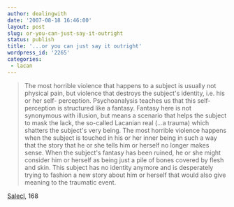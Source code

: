 ```yaml
---
author: dealingwith
date: '2007-08-18 16:46:00'
layout: post
slug: or-you-can-just-say-it-outright
status: publish
title: '...or you can just say it outright'
wordpress_id: '2265'
categories:
 - lacan
---
```


> The most horrible violence that happens to a subject is usually not physical
pain, but violence that destroys the subject's identity, i.e. his or her self-
perception. Psychoanalysis teaches us that this self-perception is structured
like a fantasy. Fantasy here is not synonymous with illusion, but means a
scenario that helps the subject to mask the lack, the so-called Lacanian real
(...a trauma) which shatters the subject's very being. The most horrible
violence happens when the subject is touched in his or her inner being in such
a way that the story that he or she tells him or herself no longer makes
sense. When the subject's fantasy has been ruined, he or she might consider
him or herself as being just a pile of bones covered by flesh and skin. This
subject has no identity anymore and is desperately trying to fashion a new
story about him or herself that would also give meaning to the traumatic
event.

[Salecl][1], 168

   [1]: http://www.amazon.com/Perversions-Love-Hate-Renata-Salecl/dp/1859842364/ref=sr_1_4/002-9914693-2567226?ie=UTF8&s=books&qid=1187473705&sr=1-4

